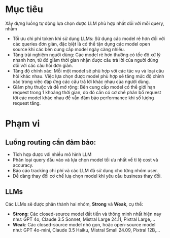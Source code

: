 # Mục tiêu
Xây dựng luồng tự động lựa chọn được LLM phù hợp nhất đối với mỗi query, nhằm
- Tối ưu chi phí token khi sử dụng LLMs: Sử dụng các model rẻ hơn đối với các queries đơn giản, đặc biệt là có thể tận dụng các model open source khi các bên cung cấp model ngày càng nhiều.
- Tăng trải nghiệm người dùng: Các model rẻ hơn thường có tốc độ xử lý nhanh hơn, từ đó giảm thời gian nhận được câu trả lời của người dùng đối với các câu hỏi đơn giản.
- Tăng độ chính xác: Mỗi một model sẽ phù hợp với các tác vụ và loại câu hỏi khác nhau. Việc lựa chọn được model phù hợp sẽ tăng mức độ chính xác trong việc đáp ứng các câu trả lời khác nhau của người dùng.
- Giảm phụ thuộc và dễ mở rộng: Bên cung cấp model có thể giới hạn request trong 1 khoảng thời gian, do đó cần có cơ chế phân bổ request tới các model khác nhau để vẫn đảm bảo performance khi số lượng request tăng.
# Phạm vi
## Luồng routing cần đảm bảo:
- Tích hợp được với nhiều mô hình LLM
- Phân loại query đầu vào và lựa chọn model tối ưu nhất về tỉ lệ cost và accuracy.
- Báo cáo tracking chi phí và các LLM đã sử dụng cho từng nhóm user.
- Dễ dàng thay đổi cơ chế lưạ chọn model khi yêu cầu business thay đổi.
## LLMs
Các LLMs sẽ được phân thành hai nhóm, **Strong** và **Weak**, cụ thể:

- **Strong**: Các closed-source model đắt tiền và thông minh nhất hiện nay như: GPT 4o, Claude 3.5 Sonnet, Mistral Large 24.11, Pixtral Large,...
- **Weak**: Các closed-source model nhỏ gọn, hoặc open-source model như: GPT 4o-mini, Claude 3.5 Haiku, Mistral Small 24.09, Pixtral 12B,...
 
